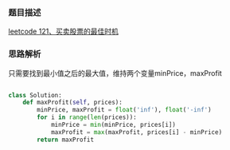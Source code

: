### 题目描述

[leetcode 121、买卖股票的最佳时机](https://leetcode-cn.com/problems/best-time-to-buy-and-sell-stock/solution/)

### 思路解析

只需要找到最小值之后的最大值，维持两个变量minPrice，maxProfit

```python

class Solution:
    def maxProfit(self, prices):
        minPrice, maxProfit = float('inf'), float('-inf')
        for i in range(len(prices)):
            minPrice = min(minPrice, prices[i])
            maxProfit = max(maxProfit, prices[i] - minPrice)
        return maxProfit


```
